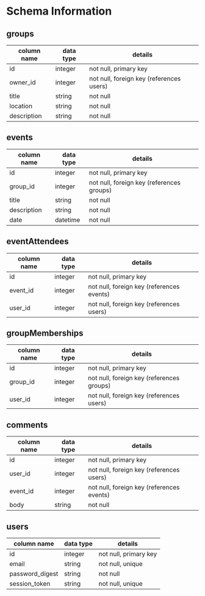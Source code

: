 # Schema Information

## groups
column name | data type | details
------------|-----------|-----------------------
id          | integer   | not null, primary key
owner_id    | integer   | not null, foreign key (references users)
title       | string    | not null
location    | string    | not null
description | string    | not null

## events
column name | data type | details
------------|-----------|-----------------------
id          | integer   | not null, primary key
group_id    | integer   | not null, foreign key (references groups)
title       | string    | not null
description | string    | not null
date        | datetime  | not null

## eventAttendees
column name | data type | details
------------|-----------|-----------------------
id          | integer   | not null, primary key
event_id    | integer   | not null, foreign key (references events)
user_id     | integer   | not null, foreign key (references users)

## groupMemberships
column name | data type | details
------------|-----------|-----------------------
id          | integer   | not null, primary key
group_id    | integer   | not null, foreign key (references groups)
user_id     | integer   | not null, foreign key (references users)

## comments
column name | data type | details
------------|-----------|-----------------------
id          | integer   | not null, primary key
user_id     | integer   | not null, foreign key (references users)
event_id    | integer   | not null, foreign key (references events)
body        | string    | not null

## users
column name     | data type | details
----------------|-----------|-----------------------
id              | integer   | not null, primary key
email           | string    | not null, unique
password_digest | string    | not null
session_token   | string    | not null, unique
